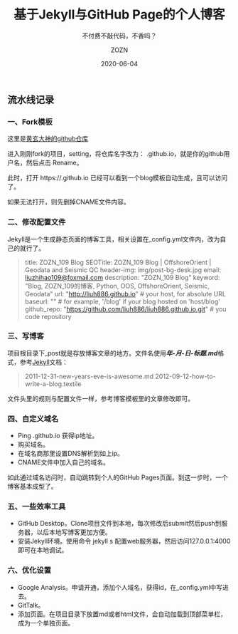﻿---
layout:     post
title:      基于Jekyll与GitHub Page的个人博客
subtitle:   不付费不敲代码，不香吗？
date:       2020-06-04
author:     ZOZN
header-img: img/post-bg-cook.jpg
catalog:    true
permalink:  /myblog
tags:
    - Blog
---

## 流水线记录

### 一、Fork模板

这里是[黄玄大神的github仓库](https://github.com/Huxpro/huxblog-boilerplate)

进入刚刚fork的项目，setting，将仓库名字改为： <username>.github.io，<username>就是你的github用户名，然后点击 Rename。

此时，打开 https://<username>.github.io 已经可以看到一个blog模板自动生成，且可以访问了。

如果无法打开，则先删掉CNAME文件内容。

### 二、修改配置文件

Jekyll是一个生成静态页面的博客工具，相关设置在_config.yml文件内，改为自己的就行了。

>title: ZOZN_109 Blog
>SEOTitle: ZOZN_109 Blog | OffshoreOrient | Geodata and Seismic QC
>header-img: img/post-bg-desk.jpg
>email: liuzhihao109@foxmail.com
>description: "ZOZN_109 Blog"
>keyword: "Blog, ZOZN_109的博客, Python, OOS, OffshoreOrient, Seismic, Geodata"
>url: "http://liuh886.github.io"          # your host, for absolute URL
>baseurl: ""      # for example, '/blog' if your blog hosted on 'host/blog'
>github_repo: "https://github.com/liuh886/liuh886.github.io.git" # you code repository

### 三、写博客

项目根目录下_post就是存放博客文章的地方。文件名使用***年-月-日-标题.md***格式，参考[Jekyll](http://jekyllcn.com/docs/posts/)文档：
>2011-12-31-new-years-eve-is-awesome.md
>2012-09-12-how-to-write-a-blog.textile

文件头里的规则与配置文件一样，参考博客模板里的文章修改即可。

### 四、自定义域名

- Ping <username>.github.io 获得ip地址。
- 购买域名。
- 在域名商那里设置DNS解析到如上ip。
- CNAME文件中加入自己的域名。

如此通过域名访问时，自动跳转到个人的GitHub Pages页面。到这一步时，一个博客基本成型了。

### 五、一些效率工具

- GitHub Desktop。Clone项目文件到本地，每次修改后submit然后push到服务器，以后本地写博客更加方便。
- 安装Jekyll环境。使用命令 jekyll s 配置web服务器，然后访问127.0.0.1:4000即可在本地调试。

### 六、优化设置

- Google Analysis。申请开通，添加个人域名，获得id，在_config.yml中写进去。
- GitTalk。
- 添加页面。在项目目录下放置md或者html文件，会自动加载到顶部菜单栏，成为一个单独页面。



